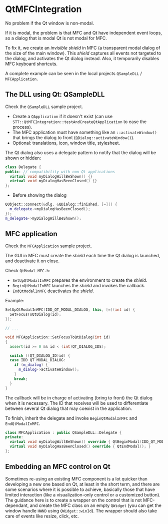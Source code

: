 # QtMFCIntegration

No problem if the Qt window is non-modal.

If it is modal, the problem is that MFC and Qt have independent event loops, so a dialog that is modal Qt is not modal for MFC.

To fix it, we create an *invisible shield* in MFC (a transparent modal dialog of the size of the main window). This *shield* captures all events not targeted to the dialog, and activates the Qt dialog instead. Also, it temporarily disables MFC keyboard shortcuts.

A complete example can be seen in the local projects `QSampleDLL` / `MFCApplication`.

## The DLL using Qt: QSampleDLL

Check the `QSampleDLL` sample project.

- Create a `QApplication` if it doesn't exist (can use `STT::QtMFCIntegration::testAndCreateQtApplication` to ease the process).
- The MFC application must have something like an `::activateWindow()` that brings the dialog to front (`QDialog::activateWindow()`).
- Optional: translations, icon, window title, stylesheet.

The Qt dialog also uses a delegate pattern to notify that the dialog will be shown or hidden:

```cpp
class Delegate {
public: // compatibility with non-Qt applications
  virtual void myDialogWillBeShown() {}
  virtual void myDialogHasBeenClosed() {}
};
```

- Before showing the dialog

```cpp
QObject::connect(&dlg, &QDialog::finished, [=]() {
  m_delegate->myDialogHasBeenClosed();
});
m_delegate->myDialogWillBeShown();
```

## MFC application

Check the `MFCApplication` sample project.

The GUI in MFC must create the *shield* each time the Qt dialog is launched, and deactivate it on close.

Check `QtModal_MFC.h`:

- `SetUpQtModalInMFC` prepares the environment to create the _shield_.
- `BeginQtModalInMFC` launches the _shield_ and invokes the callback.
- `EndQtModalInMFC` deactivates the _shield_.

Example:

```cpp
SetUpQtModalInMFC(IDD_QT_MODAL_DIALOG, this, [=](int id) {
  SetFocusToQtDialog(id);
});

// ...

void MFCApplication::SetFocusToQtDialog(int id)
{
  assert(id >= 0 && id < (int)QT_DIALOG_IDS);

  switch ((QT_DIALOG_ID)id) {
  case IDD_QT_MODAL_DIALOG:
    if (m_dialog) {
      m_dialog->activateWindow();
    }
    break;
  }
}
```

The callback will be in charge of activating (bring to front) the Qt dialog when it is necessary. The ID that receives will be used to differentiate between several Qt dialog that may coexist in the application.

To finish, inherit the delegate and invoke `BeginQtModalInMFC` and `EndQtModalInMFC`.

```cpp
class MFCApplication : public QSampleDLL::Delegate {
private:
  virtual void myDialogWillBeShown() override { QtBeginModal(IDD_QT_MODAL_DIALOG); }
  virtual void myDialogHasBeenClosed() override { QtEndModal(); }
};
```

## Embedding an MFC control on Qt

Sometimes re-using an existing MFC component is a lot quicker than developing a new one based on Qt, at least in the short term, and there are some scenarios where it is possible to achieve, basically those that have limited interaction (like a visualization-only control or a customized button). The guidance here is to create a wrapper on the control that is not MFC-dependant, and create the MFC class on an empty `QWidget` (you can get the window handle `HWND` using `QWidget::winId`). The wrapper should also take care of events like resize, click, etc.
